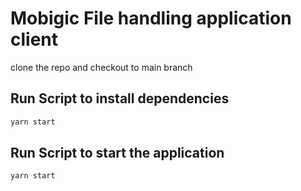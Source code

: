 # Mobigic File handling application client

clone the repo and checkout to main branch
## Run Script to install dependencies
```bash
yarn start
```

## Run Script to start the application
```bash
yarn start
```